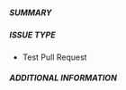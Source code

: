 ##### SUMMARY

<!--- Describe the change below, including rationale and design decisions -->

<!--- HINT: Include "Closes #nnn" if you are fixing an existing issue -->

##### ISSUE TYPE

<!--- Pick one below and delete the rest -->

- Test Pull Request

##### ADDITIONAL INFORMATION

<!--- Include additional information to help people understand the change here -->
<!--- A step-by-step reproduction of the problem is helpful if there is no related issue -->

<!--- Paste verbatim command output below, e.g. before and after your change -->

```paste below

```
